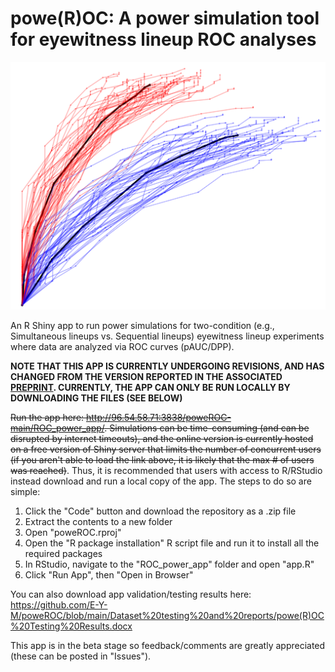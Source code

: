# powe(R)OC: A power simulation tool for eyewitness lineup ROC analyses

![test](https://raw.githubusercontent.com/E-Y-M/poweROC/main/Example_Curves.png)

An R Shiny app to run power simulations for two-condition (e.g., Simultaneous lineups vs. Sequential lineups) eyewitness lineup experiments where data are analyzed via ROC curves (pAUC/DPP).

**NOTE THAT THIS APP IS CURRENTLY UNDERGOING REVISIONS, AND HAS CHANGED FROM THE VERSION REPORTED IN THE ASSOCIATED [PREPRINT](https://psyarxiv.com/3e4zb/). CURRENTLY, THE APP CAN ONLY BE RUN LOCALLY BY DOWNLOADING THE FILES (SEE BELOW)**

~~Run the app here: http://96.54.58.71:3838/poweROC-main/ROC_power_app/. Simulations can be time-consuming (and can be disrupted by internet timeouts), and the online version is currently hosted on a free version of Shiny server that limits the number of concurrent users (if you aren't able to load the link above, it is likely that the max # of users was reached)~~. Thus, it is recommended that users with access to R/RStudio instead download and run a local copy of the app. The steps to do so are simple:
1. Click the "Code" button and download the repository as a .zip file
2. Extract the contents to a new folder
3. Open "poweROC.rproj"
4. Open the "R package installation" R script file and run it to install all the required packages
5. In RStudio, navigate to the "ROC_power_app" folder and open "app.R"
6. Click "Run App", then "Open in Browser"

You can also download app validation/testing results here: https://github.com/E-Y-M/poweROC/blob/main/Dataset%20testing%20and%20reports/powe(R)OC%20Testing%20Results.docx

This app is in the beta stage so feedback/comments are greatly appreciated (these can be posted in "Issues"). 
